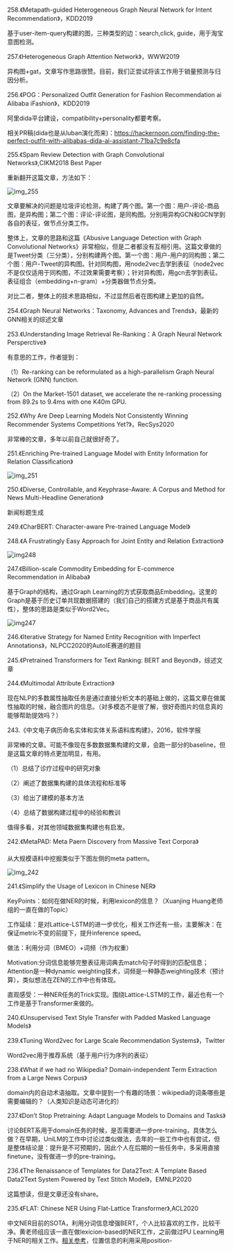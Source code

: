 258.《Metapath-guided Heterogeneous Graph Neural Network for Intent Recommendation》，KDD2019

基于user-item-query构建的图，三种类型的边：search,click, guide，用于淘宝意图检测。

257.《Heterogeneous Graph Attention Network》，WWW2019

异构图+gat，文章写作思路很赞。目前，我们正尝试将该工作用于销量预测与归因分析。

256.《POG：Personalized Outfit Generation for Fashion Recommendation ai Alibaba iFashion》，KDD2019

阿里dida平台建设，compatibility+personality都要考察。

相关PR稿(dida也是从luban演化而来)：https://hackernoon.com/finding-the-perfect-outfit-with-alibabas-dida-ai-assistant-71ba7c9e8cfa

255.《Spam Review Detection with Graph Convolutional Networks》,CIKM2018 Best Paper

重新翻开这篇文章，方法如下：

![img_255](https://ftp.bmp.ovh/imgs/2020/12/42595b8c0cace4ad.png)

文章要解决的问题是垃圾评论检测，构建了两个图。第一个图：用户-评论-商品图，是异构图；第二个图：评论-评论图，是同构图。分别用异构GCN和GCN学到各自的表征，做节点分类工作。

整体上，文章的思路和这篇《Abusive Language Detection with Graph Convolutional Networks》非常相似，但是二者都没有互相引用。这篇文章做的是Tweet分类（三分类），分别构建两个图。第一个图：用户-用户的同构图；第二个图：用户-Tweet的异构图。针对同构图，用node2vec去学到表征（node2vec不是仅仅适用于同构图，不过效果需要考察）；针对异构图，用gcn去学到表征。表征组合（embedding+n-gram）+分类器做节点分类。

对比二者，整体上的技术思路相似，不过显然后者在图构建上更加的自然。

254.《Graph Neural Networks：Taxonomy, Advances and Trends》，最新的GNN相关的综述文章

253.《Understanding Image Retrieval Re-Ranking：A Graph Neural Network Persperctive》

有意思的工作，作者提到：

  （1）Re-ranking can be reformulated as a high-parallelism Graph Neural Network (GNN) function.

  （2）On the Market-1501 dataset, we accelerate the re-ranking processing from 89.2s to 9.4ms with one K40m GPU.

252.《Why Are Deep Learning Models Not Consistently Winning Recommender Systems Competitions Yet?》，RecSys2020

非常棒的文章，多年以前自己就很好奇了。

251.《Enriching Pre-trained Language Model with Entity Information for Relation Classiﬁcation》

![img_251](https://ftp.bmp.ovh/imgs/2020/11/fd20de4ee9f75cfc.png)

250.《Diverse, Controllable, and Keyphrase-Aware:
A Corpus and Method for News Multi-Headline Generation》

新闻标题生成

249.《CharBERT: Character-aware Pre-trained Language Model》

248.《A Frustratingly Easy Approach for Joint Entity and Relation Extraction》

![img248](https://ftp.bmp.ovh/imgs/2020/11/34e4c031463fcc48.jpg)


247.《Billion-scale Commodity Embedding for E-commerce Recommendation in Alibaba》

基于Graph的结构，通过Graph Learning的方式获取商品Embedding。这里的Graph是基于历史订单共现数据搭建的（我们自己的搭建方式是基于商品共有属性），整体的思路是类似于Word2Vec。

![img247](https://wx4.sinaimg.cn/mw690/aba7d18bly1gk9s6fxsdhj211a0d679c.jpg)

246.《Iterative Strategy for Named Entity Recognition with Imperfect Annotations》，NLPCC2020的AutoIE赛道的题目

245.《Pretrained Transformers for Text Ranking: BERT and Beyond》，综述文章

244.《Multimodal Attribute Extraction》

现在NLP的多数属性抽取任务是通过直接分析文本的基础上做的，这篇文章在做属性抽取的时候，融合图片的信息。（对多模态不是很了解，很好奇图片的信息真的能够帮助提效吗？）

243.《中文电子病历命名实体和实体关系语料库构建》，2016，软件学报

非常棒的文章。可能不像现在多数数据集构建的文章，会跑一部分的baseline，但是这篇文章的特点更加明显，有用。

（1）总结了诊疗过程中的研究对象

（2）阐述了数据集构建的具体流程和标准等

（3）给出了建模的基本方法

（4）总结了数据构建过程中的经验和教训

值得多看，对其他领域数据集构建也有启发。

242.《MetaPAD: Meta Paern Discovery from Massive Text Corpora》

从大规模语料中挖掘类似于下图左侧的meta pattern。

![img_242](https://wx2.sinaimg.cn/mw690/aba7d18bly1gjmynkys55j20np0gadka.jpg)

241.《Simplify the Usage of Lexicon in Chinese NER》

KeyPoints：如何在做NER的时候，利用lexicon的信息？（Xuanjing Huang老师组的一直在做的Topic）

工作延续：是对Lattice-LSTM的进一步优化，相关工作还有一些，主要解决：在保证metric不变的前提下，提升inference speed。

做法：利用分词（BMEO）+词频（作为权重）

Motivation:分词信息能够完整表征用词典去match句子时得到的匹配信息；Attention是一种dynamic weighting技术，词频是一种静态weighting技术（预计算），类似想法在ZEN的工作中也有体现。

直观感受：一种NER任务的Trick实现。围绕Lattice-LSTM的工作，最近也有一个工作是基于Transformer来做的。

240.《Unsupervised Text Style Transfer with Padded Masked Language Models》

239.《Tuning Word2vec for Large Scale Recommendation Systems》，Twitter

Word2vec用于推荐系统（基于用户行为序列的表征）

238.《What if we had no Wikipedia? Domain-independent Term Extraction from a Large News Corpus》

domain内的自动术语抽取。文章中提到一个有趣的场景：wikipedia的词条哪些是需要编辑的？（人类知识是动态可进化的）

237.《Don’t Stop Pretraining: Adapt Language Models to Domains and Tasks》

讨论BERT系用于domain任务的时候，是否需要进一步pre-training，具体怎么做？在早期，UniLM的工作中讨论过类似做法，去年的一些工作中也有尝试，但是整体结论是：提升是不可预期的，因此个人在后期的一些任务中，多采用直接finetune，没有做进一步的pre-training。

236.《The Renaissance of Templates for Data2Text: A Template Based Data2Text System Powered by Text Stitch Model》，EMNLP2020

这篇想读，但是文章还没有share。

235.《FLAT: Chinese NER Using Flat-Lattice Transformer》,ACL2020

中文NER目前的SOTA，利用分词信息增强BERT，个人比较喜欢的工作，比较干净。黄老师组应该一直在做lexicion-based的NER工作，之前做过PU Learning用于NER的相关工作。[相关参考](https://mp.weixin.qq.com/s?__biz=MzIwNzc2NTk0NQ==&mid=2247497102&idx=1&sn=cedddfa134b0a2e0ca30b3f033560eb2&chksm=970fdd58a078544e75a84939682ca36a3dc412c93853f5377d3a17dcc3c5c399567994a34ea1&scene=178#rd)，位置信息的利用采用position-
